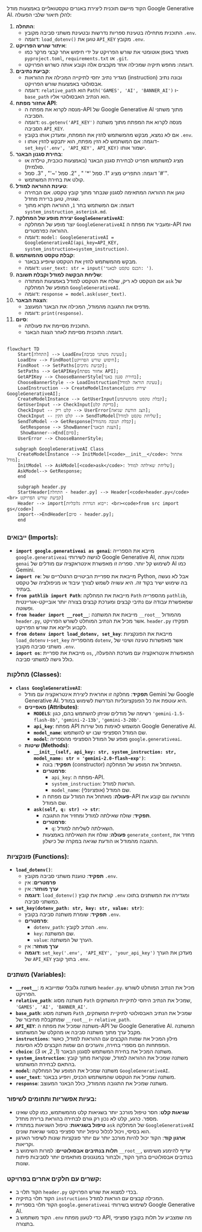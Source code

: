 ## <algorithm>

הקוד מיישם תוכנית ליצירת באנרים טקסטואליים באמצעות מודל Google Generative AI. להלן תיאור שלבי הפעולה:

1.  **התחלה**:
    *   התוכנית מתחילה בטעינת ספריות נדרשות ובטעינת משתני סביבה מקובץ `.env`.
    *   דוגמה: `load_dotenv()` טוען את `API_KEY` מקובץ `.env`.
2.  **איתור שורש הפרויקט**:
    *   מאתר באופן אוטומטי את שורש הפרויקט על ידי חיפוש אחר קבצי מרקר כמו `pyproject.toml`, `requirements.txt` או `.git`.
    *   דוגמה: מחפש תיקיה שמכילה אחד מקבצים אלה וקובע אותה כשרוש הפרויקט.
3.  **קביעת נתיבים**:
    *   מגדיר נתיב יחסי לתיקייה המכילה את ההוראות (instruction)  ובונה נתיב אבסולוטי באמצעות שורש הפרויקט.
    *   דוגמה: `relative_path` הוא `Path('GAMES', 'AI', 'BANNER_AI')` ו-`base_path` הוא הנתיב האבסולוטי אליו.
4.  **אחזור מפתח API**:
    *   מנסה לקרוא את מפתח ה-API של Google Generative AI מתוך משתני הסביבה.
    *   דוגמה: `os.getenv('API_KEY')` מנסה לקרוא את המפתח מתוך משתנה הסביבה `API_KEY`.
    *   אם לא נמצא, מבקש מהמשתמש להזין את המפתח, ומעדכן אותו בקובץ `.env`.
    *   דוגמה: אם המשתמש לא הזין מפתח,  הוא יתבקש להזין אותו ו-`set_key('.env', 'API_KEY', API_KEY)` ישמור אותו.
5.  **בחירת סגנון הבאנר**:
    *   מציג למשתמש תפריט לבחירת סגנון הבאנר (באמצעות כוכבית, טילדה או סולמית).
    *   דוגמה: התפריט מציג "1. סמל '*' " , "2. סמל '~'" , "3. סמל '#'".
    *   קולט את בחירת המשתמש.
6.  **טעינת ההוראה למודל**:
    *   טוען את ההוראה המתאימה לסגנון שנבחר מתוך קובץ טקסט. אם הבחירה שגויה, טוען ברירת מחדל.
    *   דוגמה: אם המשתמש בחר `1`, ההוראה תקרא מתוך `system_instruction_asterisk.md`.
7.  **יצירת מופע של המחלקה `GoogleGenerativeAI`**:
    *   יוצר מופע של המחלקה `GoogleGenerativeAI` ומעביר את מפתח ה-API ואת ההוראה כפרמטרים.
    *   דוגמה: `model: GoogleGenerativeAI = GoogleGenerativeAI(api_key=API_KEY, system_instruction=system_instruction)`.
8.  **קבלת טקסט מהמשתמש**:
    *   מבקש מהמשתמש להזין את הטקסט שיופיע בבאנר.
    *   דוגמה: `user_text: str = input('הכנס טקסט לבאנר: ')`.
9.  **שליחת הבקשה למודל וקבלת תשובה**:
    *   אם הטקסט לא ריק, שולח את הטקסט למודל באמצעות המתודה `ask` של המופע של המחלקה `GoogleGenerativeAI`.
    *   דוגמה: `response = model.ask(user_text)`.
10. **הצגת הבאנר**:
     *   מדפיס את התגובה מהמודל, המכילה את הבאנר המעוצב.
     *   דוגמה: `print(response)`.
11. **סיום**:
    *   התוכנית מסיימת את פעולתה.
    *   דוגמה: התוכנית מסיימת לאחר הצגת הבאנר.

## <mermaid>

```mermaid
flowchart TD
    Start[התחלה] --> LoadEnv[טעינת משתני סביבה];
    LoadEnv --> FindRoot[חיפוש שורש הפרויקט];
    FindRoot --> SetPaths[קביעת נתיבים];
    SetPaths --> GetAPIKey[אחזור מפתח API];
    GetAPIKey --> ChooseBannerStyle[בחירת סגנון באנר];
    ChooseBannerStyle --> LoadInstruction[טעינת הוראה למודל];
    LoadInstruction --> CreateModelInstance[יצירת מופע GoogleGenerativeAI];
    CreateModelInstance --> GetUserInput[קבלת טקסט מהמשתמש];
    GetUserInput --> CheckInput[בדיקת קלט];
    CheckInput -- קלט ריק --> UserError[הצג הודעת שגיאה];
    CheckInput -- קלט תקין --> SendToModel[שליחת טקסט למודל];
    SendToModel --> GetResponse[קבלת תגובה מהמודל];
     GetResponse --> ShowBanner[הצגת הבאנר];
     ShowBanner-->End[סיום];
    UserError --> ChooseBannerStyle;

   subgraph GoogleGenerativeAI Class
    CreateModelInstance --> InitModel[<code>__init__</code>: אתחול מודל];
    InitModel --> AskModel[<code>ask</code>: שליחת שאילתה למודל];
    AskModel--> GetResponse;
    end

    subgraph header.py
    StartHeader[התחלה - header.py] --> Header[<code>header.py</code><br> קביעת שורש הפרויקט]
    Header --> import[ייבוא הגדרות גלובליות: <br><code>from src import gs</code>]
    import-->EndHeader[סיום - header.py];
    end
```

## <explanation>

### **ייבואים (Imports)**:

*   **`import google.generativeai as genai`**: מייבא את הספרייה `google.generativeai` לגישה לשירותי Google Generative AI, ומכנה אותה `genai` לשימוש קל יותר. ספריה זו מאפשרת אינטראקציה עם מודלים של AI כמו Gemini.
*   **`import re`**: מייבאת את ספריית הביטויים הרגולריים של Python, אבל לא נעשה בה שימוש ישיר בקוד זה. היא עשויה לשמש לצורך עיבוד או מניפולציה של טקסט בעתיד.
*   **`from pathlib import Path`**: מייבאת את המחלקה `Path` מהספרייה `pathlib`, שמאפשרת עבודה עם נתיבי קבצים ומערכת קבצים בצורה יותר אובייקט-אוריינטית ופשוטה.
*   **`from header import __root__`**: מייבאת את המשתנה `__root__` מהמודול `header.py`, אשר מכיל את הנתיב המוחלט לשורש הפרויקט. `header.py` תפקידו לקבוע ולייצא את שורש הפרויקט.
*   **`from dotenv import load_dotenv, set_key`**: מייבאת את הפונקציות `load_dotenv` ו-`set_key` מהספרייה `dotenv`, אשר מאפשרות טעינה ושינוי של משתני סביבה מקובץ `.env`.
*   **`import os`**: מייבאת את ספריית `os`, המאפשרת אינטראקציה עם מערכת ההפעלה, כולל גישה למשתני סביבה.

### **מחלקות (Classes)**:

*   **`class GoogleGenerativeAI`**:
    *   **תפקיד**: מחלקה זו אחראית ליצירת אינטראקציה עם מודל Gemini של Google Generative AI. היא עוטפת את כל הפונקציונליות הנדרשת לשימוש במודל.
    *   **מאפיינים (Attributes)**:
        *   **`MODELS`**: רשימה של מודלים שניתן להשתמש בהם, כגון `'gemini-1.5-flash-8b'`, `'gemini-2-13b'`, `'gemini-3-20b'`.
        *   **`api_key`**: מפתח API המשמש לאימות מול שירות Google Generative AI.
        *   **`model_name`**: שם המודל הספציפי שבו יש להשתמש.
        *   **`model`**: מופע של המודל הספציפי מהספריה `google.generativeai`.
    *   **שיטות (Methods)**:
        *   **`__init__(self, api_key: str, system_instruction: str, model_name: str = 'gemini-2.0-flash-exp')`**:
            *   **תפקיד**: בונה (constructor) המאתחל את המופע של המחלקה.
            *   **פרמטרים**:
                *   `api_key`: מפתח ה-API.
                *   `system_instruction`: הוראות למודל.
                *   `model_name`: שם המודל (אופציונלי).
            *   **פעולה**: מאתחל את המודל עם מפתח ה-API וההוראה וגם קובע את שם המודל.
        *   **`ask(self, q: str) -> str`**:
            *   **תפקיד**: שולח שאילתה למודל ומחזיר את התגובה.
            *   **פרמטרים**:
                *   `q`: השאילתה לשליחה למודל.
            *   **פעולה**: שולח את השאילתה באמצעות `generate_content`, מחזיר את התגובה מהמודל או הודעת שגיאה במקרה של כישלון.

### **פונקציות (Functions)**:

*   **`load_dotenv()`**:
    *   **תפקיד**: טוענת משתני סביבה מקובץ `.env`.
    *   **פרמטרים**: אין
    *   **ערך מוחזר**: אין
    *   **דוגמה**: `load_dotenv()` קוראת את קובץ `.env` ומגדירה את המשתנים בתוכו כמשתני סביבה.
*   **`set_key(dotenv_path: str, key: str, value: str)`**:
    *   **תפקיד**: שומרת משתנה סביבה בקובץ `.env`.
    *   **פרמטרים**:
        *   `dotenv_path`: הנתיב לקובץ `.env`.
        *   `key`: שם המשתנה.
        *   `value`: הערך של המשתנה.
    *   **ערך מוחזר**: אין
    *   **דוגמה**: `set_key('.env', 'API_KEY', 'your_api_key')` מעדכן את הערך של `API_KEY` בתוך קובץ `.env`.

### **משתנים (Variables)**:

*   **`__root__`**: משתנה גלובלי שמייובא מ `header.py`. מכיל את הנתיב המוחלט לשורש הפרויקט.
*   **`relative_path`**: משתנה מסוג `Path` שמכיל את הנתיב היחסי לתיקיית המשחקים,  `'GAMES', 'AI', 'BANNER_AI'`.
*   **`base_path`**: משתנה מסוג `Path` שמכיל את הנתיב האבסולוטי לתיקיית המשחקים, שמתקבלת מחיבור של `__root__` ו- `relative_path`.
*   **`API_KEY`**: משתנה שמכיל את מפתח ה-API של Google Generative AI. המשתנה מקבל ערך מתוך משתנה סביבה או מהקלט של המשתמש.
*   **`instructions`**: מילון המכיל את שמות הקבצים עם ההוראות למודל, כאשר המפתחות הם מספרי בחירה, והערכים הם שמות הקבצים ללא הסיומת.
*   **`choice`**: משתנה המכיל את בחירת המשתמש לסגנון הבאנר (1, 2, או 3).
*   **`system_instruction`**: משתנה שמכיל את ההוראה למודל, שנקראת מתוך קובץ בהתאם לבחירת המשתמש.
*   **`model`**: משתנה שמכיל את המופע של המחלקה `GoogleGenerativeAI`.
*   **`user_text`**: משתנה שמכיל את הטקסט שהמשתמש הכניס, ויופיע בבאנר.
*   **`response`**: משתנה שמכיל את התגובה מהמודל, כולל הבאנר המעוצב.

### **בעיות אפשריות ותחומים לשיפור**:

*   **שגיאות קלט**: חסר טיפול מורכב יותר בשגיאות קלט מהמשתמש, כמו קלט שאינו מספר. כרגע, קלט לא נכון רק גורם לבחירה בהוראת ברירת מחדל.
*   **טיפול בשגיאות**: טיפול השגיאות במתודה `ask` של המחלקה `GoogleGenerativeAI` הוא בסיסי, ויכול לכלול טיפול יותר ספציפי בסוגי שגיאות שונים.
*   **ארגון קוד**: הקוד יכול להיות מורכב יותר עם יותר פונקציות שונות לשיפור הארגון וקריאות.
*   **תלות בנתיבים אבסולוטיים**: למרות השימוש ב `__root__`, עדיף להימנע משימוש בנתיבים אבסולוטיים בתוך הקוד, ולבחור במנגנונים מותאמים יותר לסביבות פיתוח שונות.

### **קשרים עם חלקים אחרים בפרויקט**:

*   הקוד תלוי ב `header.py` בכדי למצוא את שורש הפרויקט.
*   הקוד תלוי בתיקיה `instructions` המכילה קבצים עם הוראות למודל.
*   הקוד תלוי בספריית `google.generativeai` לשימוש בשירותי Google Generative AI.
*   הקוד משתמש ב `.env` כדי לטעון מפתח API, מה שמצביע על תלות בקובץ ספציפי בתצורה.